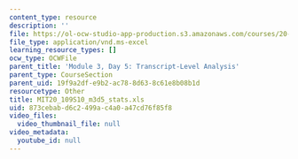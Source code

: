```yaml
---
content_type: resource
description: ''
file: https://ol-ocw-studio-app-production.s3.amazonaws.com/courses/20-109-laboratory-fundamentals-in-biological-engineering-spring-2010/873cebabd6c2499ac4a0a47cd76f85f8_MIT20_109S10_m3d5_stats.xls
file_type: application/vnd.ms-excel
learning_resource_types: []
ocw_type: OCWFile
parent_title: 'Module 3, Day 5: Transcript-Level Analysis'
parent_type: CourseSection
parent_uid: 19f9a2df-e9b2-ac78-8d63-8c61e8b08b1d
resourcetype: Other
title: MIT20_109S10_m3d5_stats.xls
uid: 873cebab-d6c2-499a-c4a0-a47cd76f85f8
video_files:
  video_thumbnail_file: null
video_metadata:
  youtube_id: null
---
```

